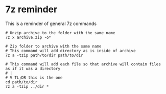 # 7z reminder

This is a reminder of general 7z commands

```nu
# Unzip archive to the folder with the same name
7z x archive.zip -o*

# Zip folder to archive with the same name
# This command will add directory as is inside of archive
7z a -tzip path/to/dir path/to/dir

# This command will add each file so that archive will contain files as if it was a directory
# |
# V TL;DR this is the one
cd path/to/dir
7z a -tzip ../dir *
```
